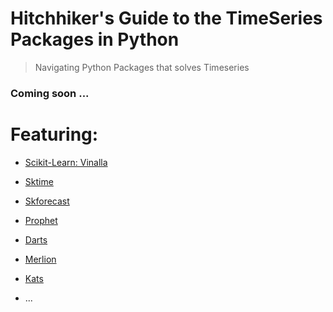 # Hitchhiker's Guide to the TimeSeries Packages in Python
> Navigating Python Packages that solves Timeseries 

### Coming soon ...

# Featuring:
   * [Scikit-Learn: Vinalla](https://scikit-learn.org/stable/auto_examples/applications/plot_cyclical_feature_engineering.html#sphx-glr-auto-examples-applications-plot-cyclical-feature-engineering-py)
   * [Sktime](https://github.com/alan-turing-institute/sktime)
   * [Skforecast](https://github.com/JoaquinAmatRodrigo/skforecast)
   * [Prophet](https://github.com/facebook/prophet)
   * [Darts](https://unit8co.github.io/darts/)
   * [Merlion](https://github.com/salesforce/Merlion)
   * [Kats](https://github.com/facebookresearch/Kats)
  
   * ...
